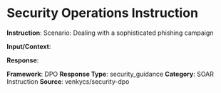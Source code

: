 # Security Operations Instruction

**Instruction**: Scenario: Dealing with a sophisticated phishing campaign

**Input/Context**: 

**Response**: 

**Framework**: DPO
**Response Type**: security_guidance
**Category**: SOAR Instruction
**Source**: venkycs/security-dpo
